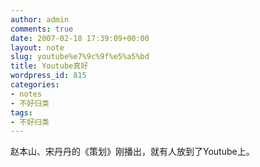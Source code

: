 ```yaml
---
author: admin
comments: true
date: 2007-02-18 17:39:09+00:00
layout: note
slug: youtube%e7%9c%9f%e5%a5%bd
title: Youtube真好
wordpress_id: 815
categories:
- notes
- 不好归类
tags:
- 不好归类
---
```


赵本山、宋丹丹的《策划》刚播出，就有人放到了Youtube上。


